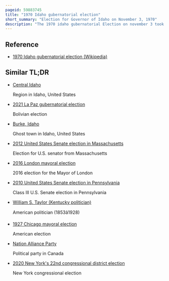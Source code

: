 ```yaml
---
pageid: 59883745
title: "1970 Idaho gubernatorial election"
short_summary: "Election for Governor of Idaho on November 3, 1970"
description: "The 1970 idaho gubernatorial Election on november 3 took Place to elect the Governor of Idaho concurrently with other scheduled Governor Races as well as Idaho's two Congressmen in the House of Representatives and a Number of statewide Offices. Republican Incumbent Don Samuelson sought Re-Election for a second Term. Although he faced a primary Challenger, former State Senator Dick Smith, he received more than 58 Percent of the primary Vote, and thus secured the Party's Re-Nomination."
---
```


## Reference

- [1970 Idaho gubernatorial election (Wikipedia)](https://en.wikipedia.org/?curid=59883745)

## Similar TL;DR

- [Central Idaho](/tldr/en/central-idaho)

  Region in Idaho, United States

- [2021 La Paz gubernatorial election](/tldr/en/2021-la-paz-gubernatorial-election)

  Bolivian election

- [Burke, Idaho](/tldr/en/burke-idaho)

  Ghost town in Idaho, United States

- [2012 United States Senate election in Massachusetts](/tldr/en/2012-united-states-senate-election-in-massachusetts)

  Election for U.S. senator from Massachusetts

- [2016 London mayoral election](/tldr/en/2016-london-mayoral-election)

  2016 election for the Mayor of London

- [2010 United States Senate election in Pennsylvania](/tldr/en/2010-united-states-senate-election-in-pennsylvania)

  Class III U.S. Senate election in Pennsylvania

- [William S. Taylor (Kentucky politician)](/tldr/en/william-s-taylor-kentucky-politician)

  American politician (1853â1928)

- [1927 Chicago mayoral election](/tldr/en/1927-chicago-mayoral-election)

  American election

- [Nation Alliance Party](/tldr/en/nation-alliance-party)

  Political party in Canada

- [2020 New York's 22nd congressional district election](/tldr/en/2020-new-yorks-22nd-congressional-district-election)

  New York congressional election
